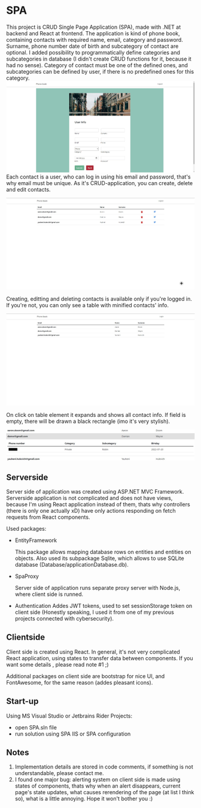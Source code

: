 # SPA
This project is CRUD Single Page Application (SPA), made with .NET at backend and React at frontend. The application is kind of phone book, containing contacts with 
required name, email, category and password. Surname, phone number date of birth and subcategory of contact are optional. I added possibility to programmatically 
define categories and subcategories in database (I didn't create CRUD functions for it, because it had no sense). Category of contact must be one of the defined ones, 
and subcategories can be defined by user, if there is no predefined ones for this category.
![creation page](https://github.com/evgenius081/SPA/blob/main/images/creation.jpg)
Each contact is a user, who can log in using his email and password, that's why email must be unique. As it's CRUD-application, you can create, delete and edit 
contacts.

![application view for logged in](https://github.com/evgenius081/SPA/blob/main/images/logged.jpg)

Creating, editting and deleting contacts is available only if you're logged in. If you're not, you can only see a table with minified contacts' info. 

![application view for unlogged in](https://github.com/evgenius081/SPA/blob/main/images/unlogged.jpg)

On click on table element it expands and shows all contact info. If field is empty, there will be drawn a black rectangle (imo it's very stylish).

![expanded contact](https://github.com/evgenius081/SPA/blob/main/images/expanded.jpg)

## Serverside
Server side of application was created using ASP.NET MVC Framework. Serverside application is not complicated and does not have views, because I'm using React 
application instead of them, thats why controllers (there is only one actually xD) have only actions responding on fetch requests from React components. 

Used packages:
- EntityFramework

  This package allows mapping database rows on entities and entities on objects. Also used its subpackage Sqlite, which allows to use SQLite database 
(Database/applicationDatabase.db).
- SpaProxy

  Server side of application runs separate proxy server with Node.js, where client side is runned.
- Authentication
  Addes JWT tokens, used to set sessionStorage token on client side (Honestly speaking, I used it from one of my previous projects connected with cybersecurity).

## Clientside
Client side is created using React. In general, it's not very complicated React application, using states to transfer data between components. If you want some details
, please read note \#1 ;)

Additional packages on client side are bootstrap for nice UI, and FontAwesome, for the same reason (addes pleasant icons).
## Start-up
Using MS Visual Studio or Jetbrains Rider Projects:
- open SPA.sln file
- run solution using SPA IIS or SPA configuration

## Notes
1. Implementation details are stored in code comments, if something is not understandable, please contact me.
2. I found one major bug: alerting system on client side is made using states of components, thats why when an alert disappears, current page's state updates, what 
causes rerendering of the page (at list I think so), what is a little annoying. Hope it won't bother you :)
